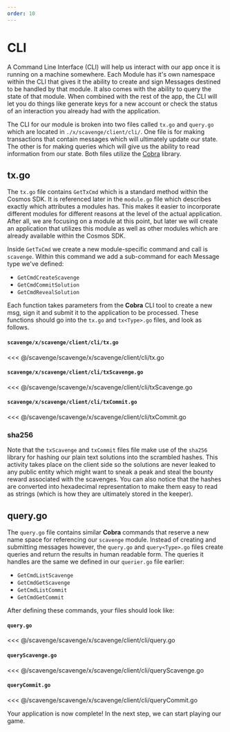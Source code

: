 ```yaml
---
order: 10
---
```


# CLI
A Command Line Interface (CLI) will help us interact with our app once it is running on a machine somewhere. Each Module has it's own namespace within the CLI that gives it the ability to create and sign Messages destined to be handled by that module. It also comes with the ability to query the state of that module. When combined with the rest of the app, the CLI will let you do things like generate keys for a new account or check the status of an interaction you already had with the application.

The CLI for our module is broken into two files called `tx.go` and `query.go` which are located in `./x/scavenge/client/cli/`. One file is for making transactions that contain messages which will ultimately update our state. The other is for making queries which will give us the ability to read information from our state. Both files utilize the [Cobra](https://github.com/spf13/cobra) library.

## tx.go
The `tx.go` file contains `GetTxCmd` which is a standard method within the Cosmos SDK. It is referenced later in the `module.go` file which describes exactly which attributes a modules has. This makes it easier to incorporate different modules for different reasons at the level of the actual application. After all, we are focusing on a module at this point, but later we will create an application that utilizes this module as well as other modules which are already available within the Cosmos SDK.

Inside `GetTxCmd` we create a new module-specific command and call is `scavenge`. Within this command we add a sub-command for each Message type we've defined: 
* `GetCmdCreateScavenge`
* `GetCmdCommitSolution`
* `GetCmdRevealSolution`


Each function takes parameters from the **Cobra** CLI tool to create a new msg, sign it and submit it to the application to be processed. These functions should go into the `tx.go` and `tx<Type>.go` files, and look as follows.

#### `scavenge/x/scavenge/client/cli/tx.go`
<<< @/scavenge/scavenge/x/scavenge/client/cli/tx.go

#### `scavenge/x/scavenge/client/cli/txScavenge.go`
<<< @/scavenge/scavenge/x/scavenge/client/cli/txScavenge.go

#### `scavenge/x/scavenge/client/cli/txCommit.go`
<<< @/scavenge/scavenge/x/scavenge/client/cli/txCommit.go

### sha256
Note that the `txScavenge` and `txCommit` files file make use of the `sha256` library for hashing our plain text solutions into the scrambled hashes. This activity takes place on the client side so the solutions are never leaked to any public entity which might want to sneak a peak and steal the bounty reward associated with the scavenges. You can also notice that the hashes are converted into hexadecimal representation to make them easy to read as strings (which is how they are ultimately stored in the keeper).

## query.go
The `query.go` file contains similar **Cobra** commands that reserve a new name space for referencing our `scavenge` module. Instead of creating and submitting messages however, the `query.go` and `query<Type>.go` files create queries and return the results in human readable form. The queries it handles are the same we defined in our `querier.go` file earlier:
* `GetCmdListScavenge`
* `GetCmdGetScavenge`
* `GetCmdListCommit`
* `GetCmdGetCommit`

After defining these commands, your files should look like:

#### `query.go`
<<< @/scavenge/scavenge/x/scavenge/client/cli/query.go

#### `queryScavenge.go`
<<< @/scavenge/scavenge/x/scavenge/client/cli/queryScavenge.go

#### `queryCommit.go`
<<< @/scavenge/scavenge/x/scavenge/client/cli/queryCommit.go

Your application is now complete! In the next step, we can start playing our game.